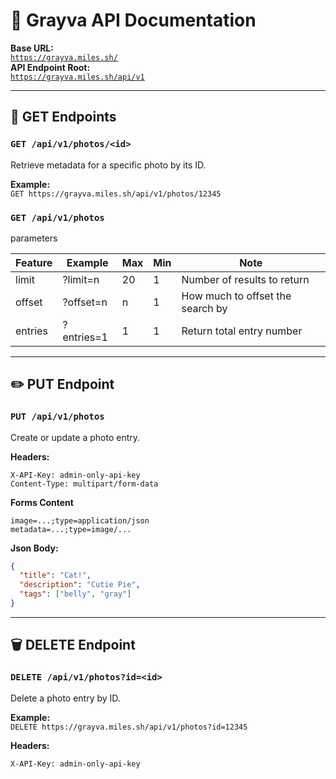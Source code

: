 # 🐾 Grayva API Documentation

**Base URL:**  
[`https://grayva.miles.sh/`](https://grayva.miles.sh/)  
**API Endpoint Root:**  
[`https://grayva.miles.sh/api/v1`](https://grayva.miles.sh/api/v1)

---

## 📸 GET Endpoints

### `GET /api/v1/photos/<id>`

Retrieve metadata for a specific photo by its ID.

**Example:**  
`GET https://grayva.miles.sh/api/v1/photos/12345`

### `GET /api/v1/photos`

parameters

| Feature | Example    | Max | Min | Note                             |
| ------- | ---------- | --- | --- | -------------------------------- |
| limit   | ?limit=n   | 20  | 1   | Number of results to return      |
| offset  | ?offset=n  | n   | 1   | How much to offset the search by |
| entries | ?entries=1 | 1   | 1   | Return total entry number        |

---

## ✏️ PUT Endpoint

### `PUT /api/v1/photos`  

Create or update a photo entry.

**Headers:**

```
X-API-Key: admin-only-api-key  
Content-Type: multipart/form-data
```

**Forms Content**

```
image=...;type=application/json
metadata=...;type=image/...
```

**Json Body:**

```json
{
  "title": "Cat!",
  "description": "Cutie Pie",
  "tags": ["belly", "gray"]
}
```

---

## 🗑️ DELETE Endpoint

### `DELETE /api/v1/photos?id=<id>`  

Delete a photo entry by ID.

**Example:**  
`DELETE https://grayva.miles.sh/api/v1/photos?id=12345`

**Headers:**

```
X-API-Key: admin-only-api-key
```
